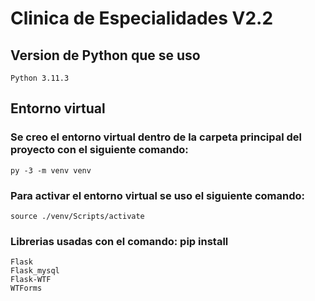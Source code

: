 # Clinica de Especialidades V2.2
## Version de Python que se uso
    Python 3.11.3


## Entorno virtual
### Se creo el entorno virtual dentro de la carpeta principal del proyecto con el siguiente comando:
    py -3 -m venv venv
### Para activar el entorno virtual se uso el siguiente comando:
    source ./venv/Scripts/activate


### Librerias usadas con el comando: pip install
    Flask
    Flask_mysql
    Flask-WTF 
    WTForms
